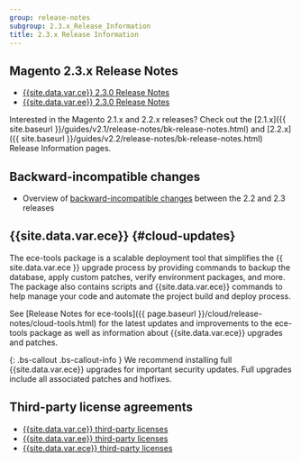 ```yaml
---
group: release-notes
subgroup: 2.3.x_Release_Information
title: 2.3.x Release Information
---
```


## Magento 2.3.x Release Notes

* [{{site.data.var.ce}} 2.3.0 Release Notes]({{page.baseurl}}/release-notes/ReleaseNotes2.3.0OpenSource.html)
* [{{site.data.var.ee}} 2.3.0 Release Notes]({{page.baseurl}}/release-notes/ReleaseNotes2.3.0Commerce.html)

Interested in the Magento 2.1.x and 2.2.x releases? Check out the [2.1.x]({{ site.baseurl }}/guides/v2.1/release-notes/bk-release-notes.html) and [2.2.x]({{ site.baseurl }}/guides/v2.2/release-notes/bk-release-notes.html) Release Information pages.  

## Backward-incompatible changes

*	Overview of [backward-incompatible changes]({{page.baseurl}}/release-notes/backward-incompatible-changes/index.html) between the 2.2 and 2.3 releases

## {{site.data.var.ece}} {#cloud-updates}

The ece-tools package is a scalable deployment tool that simplifies the {{ site.data.var.ece }} upgrade process by providing commands to backup the database, apply custom patches, verify environment packages, and more. The package also contains scripts and {{site.data.var.ece}} commands to help manage your code and automate the project build and deploy process.

See [Release Notes for ece-tools]({{ page.baseurl }}/cloud/release-notes/cloud-tools.html) for the latest updates and improvements to the ece-tools package as well as information about {{site.data.var.ece}} upgrades and patches.

{: .bs-callout .bs-callout-info }
We recommend installing full {{site.data.var.ece}} upgrades for important security updates. Full upgrades include all associated patches and hotfixes.


## Third-party license agreements

*	[{{site.data.var.ce}} third-party licenses]({{page.baseurl}}/release-notes/thirdparty_ce.html)
*	[{{site.data.var.ee}} third-party licenses]({{page.baseurl}}/release-notes/thirdparty_ee.html)
*	[{{site.data.var.ece}} third-party licenses]({{page.baseurl}}/release-notes/thirdparty-mccloud.html)
